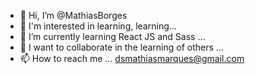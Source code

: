 - 👋 Hi, I’m @MathiasBorges
- 👀 I'm interested in learning, learning...
- 🌱 I’m currently learning React JS and Sass ...
- 💞️ I want to collaborate in the learning of others ...
- 📫 How to reach me ... dsmathiasmarques@gmail.com

<!---
MathiasBorges/MathiasBorges is a ✨ special ✨ repository because its `README.md` (this file) appears on your GitHub profile.
You can click the Preview link to take a look at your changes.
--->
